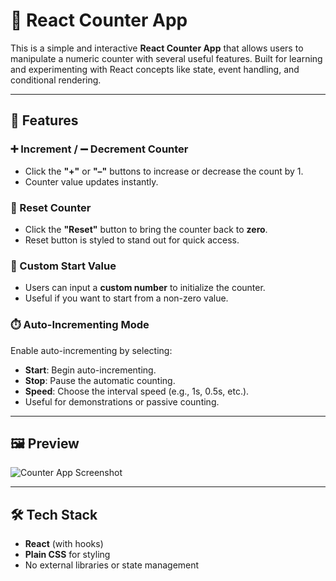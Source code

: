 # 🧮 React Counter App

This is a simple and interactive **React Counter App** that allows users to manipulate a numeric counter with several useful features. Built for learning and experimenting with React concepts like state, event handling, and conditional rendering.

---

## 🚀 Features

### ➕ Increment / ➖ Decrement Counter
- Click the **"+"** or **"–"** buttons to increase or decrease the count by 1.
- Counter value updates instantly.

### 🔄 Reset Counter
- Click the **"Reset"** button to bring the counter back to **zero**.
- Reset button is styled to stand out for quick access.

### 🔢 Custom Start Value
- Users can input a **custom number** to initialize the counter.
- Useful if you want to start from a non-zero value.

### ⏱️ Auto-Incrementing Mode
Enable auto-incrementing by selecting:
- **Start**: Begin auto-incrementing.
- **Stop**: Pause the automatic counting.
- **Speed**: Choose the interval speed (e.g., 1s, 0.5s, etc.).
- Useful for demonstrations or passive counting.

---

## 🖼️ Preview

![Counter App Screenshot]()  

---

## 🛠️ Tech Stack

- **React** (with hooks)
- **Plain CSS** for styling
- No external libraries or state management


